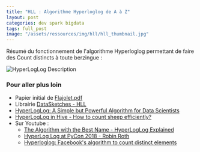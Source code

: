 ```yaml
---
title: "HLL : Algorithme Hyperloglog de A à Z" 
layout: post
categories: dev spark bigdata 
tags: full_post
image: "/assets/ressources/img/hll/hll_thumbnail.jpg"
---
```


Résumé du fonctionnement de l'algorithme Hyperloglog permettant de faire des Count distincts à toute berzingue :

<!--more-->

![HyperLogLog Description](../assets/ressources/img/hll/HLL_embedded_fonts_compressed.svg)

### Pour aller plus loin

- Papier initial de [Flajolet.pdf](http://algo.inria.fr/flajolet/Publications/FlFuGaMe07.pdf)
- Librairie [DataSketches - HLL](https://datasketches.apache.org/docs/HLL/HLL.html)
- [HyperLogLog: A Simple but Powerful Algorithm for Data Scientists](https://towardsdatascience.com/hyperloglog-a-simple-but-powerful-algorithm-for-data-scientists-aed50fe47869)
- [HyperLogLog in Hive - How to count sheep efficiently?](https://fr.slideshare.net/bzamecnik/hyperloglog-in-hive-how-to-count-sheep-efficiently)
- Sur Youtube : 
  - [The Algorithm with the Best Name - HyperLogLog Explained](https://www.youtube.com/watch?v=2PlrMCiUN_s)
  - [HyperLog Log at PyCon 2018 - Robin Roth](https://www.youtube.com/watch?v=jD2d7jr7z1Q)
  - [Hyperloglog: Facebook's algorithm to count distinct elements](https://www.youtube.com/watch?v=eV1haPUt0NU)
